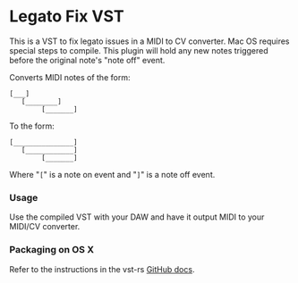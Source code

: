 Legato Fix VST
===

This is a VST to fix legato issues in a MIDI to CV converter. Mac OS requires special steps to compile. This
plugin will hold any new notes triggered before the original note's "note off" event.

Converts MIDI notes of the form:
~~~
[___]
   [________]
        [_______]
~~~

To the form:
~~~
[_______________]
   [____________]
        [_______]
~~~

Where "```[```" is a note on event and "```]```" is a note off event.

### Usage
Use the compiled VST with your DAW and have it output MIDI to your MIDI/CV converter.

### Packaging on OS X
Refer to the instructions in the vst-rs [GitHub docs](https://github.com/RustAudio/vst-rs#packaging-on-os-x).
